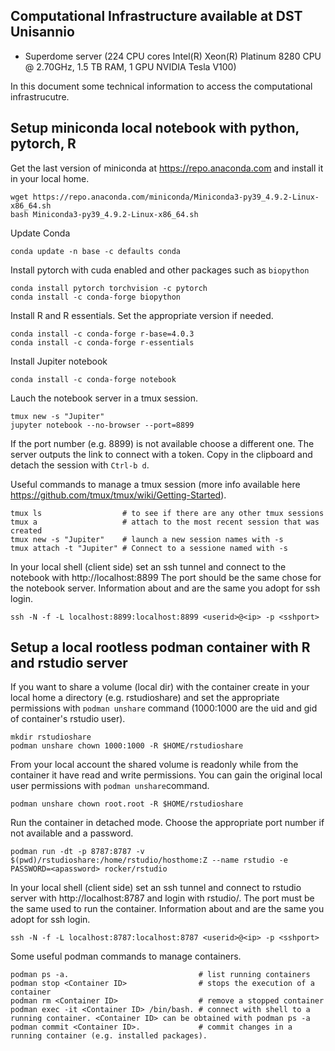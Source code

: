 ## Computational Infrastructure available at DST Unisannio

- Superdome server (224 CPU cores Intel(R) Xeon(R) Platinum 8280 CPU @ 2.70GHz, 1.5 TB RAM, 1 GPU NVIDIA Tesla V100)

In this document some technical information to access the computational infrastrucutre.

## Setup miniconda local notebook with python, pytorch, R

Get the last version of miniconda at https://repo.anaconda.com and install it in your local home.

```console
wget https://repo.anaconda.com/miniconda/Miniconda3-py39_4.9.2-Linux-x86_64.sh
bash Miniconda3-py39_4.9.2-Linux-x86_64.sh 
```

Update Conda

```console
conda update -n base -c defaults conda
```

Install pytorch with cuda enabled and other packages such as `biopython`

```console
conda install pytorch torchvision -c pytorch
conda install -c conda-forge biopython
```

Install R and R essentials. Set the appropriate version if needed.

```console
conda install -c conda-forge r-base=4.0.3
conda install -c conda-forge r-essentials
```

Install Jupiter notebook

```console
conda install -c conda-forge notebook
```

Lauch the notebook server in a tmux session. 

```console
tmux new -s "Jupiter"
jupyter notebook --no-browser --port=8899
```

If the port number (e.g. 8899) is not available choose a different one. The server outputs the link to connect with a token. Copy in the clipboard and detach the session with `Ctrl-b d`.

Useful commands to manage a tmux session (more info available here https://github.com/tmux/tmux/wiki/Getting-Started).

```console
tmux ls                  # to see if there are any other tmux sessions
tmux a                   # attach to the most recent session that was created
tmux new -s "Jupiter"    # launch a new session names with -s
tmux attach -t "Jupiter" # Connect to a sessione named with -s
```

In your local shell (client side) set an ssh tunnel and connect to the notebook with http://localhost:8899
The port should be the same chose for the notebook server. Information about <userid> <ip> and <sshport> are the same you adopt for ssh login.

```console
ssh -N -f -L localhost:8899:localhost:8899 <userid>@<ip> -p <sshport>
```

## Setup a local rootless podman container with R and rstudio server
 
If you want to share a volume (local dir) with the container create in your local home a directory (e.g. rstudioshare) and set the appropriate permissions with `podman unshare` command (1000:1000 are the uid and gid of container's rstudio user).

```console
mkdir rstudioshare
podman unshare chown 1000:1000 -R $HOME/rstudioshare
```

From your local account the shared volume is readonly while from the container it have read and write permissions. You can gain the original local user permissions with `podman unshare`command.
 
```console
podman unshare chown root.root -R $HOME/rstudioshare
```

Run the container in detached mode. Choose the appropriate port number if not available and a password.
 
```console
podman run -dt -p 8787:8787 -v $(pwd)/rstudioshare:/home/rstudio/hosthome:Z --name rstudio -e PASSWORD=<apassword> rocker/rstudio
```
 
In your local shell (client side) set an ssh tunnel and connect to rstudio server with http://localhost:8787 and login with rstudio/<apassord>.
The port must be the same used to run the container. Information about <userid> <ip> and <sshport> are the same you adopt for ssh login.

```console
ssh -N -f -L localhost:8787:localhost:8787 <userid>@<ip> -p <sshport>
```
 
Some useful podman commands to manage containers.

```console
podman ps -a.                             # list running containers
podman stop <Container ID>                # stops the execution of a container
podman rm <Container ID>                  # remove a stopped container
podman exec -it <Container ID> /bin/bash. # connect with shell to a running container. <Container ID> can be obtained with podman ps -a
podman commit <Container ID>.             # commit changes in a running container (e.g. installed packages).
```
